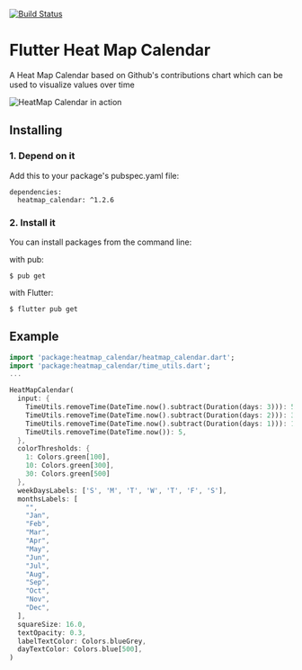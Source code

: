 [![Build Status](https://travis-ci.org/pedrohff/flutter_heatmap_calendar.svg?branch=master)](https://travis-ci.org/pedrohff/flutter_heatmap_calendar)
# Flutter Heat Map Calendar
A Heat Map Calendar based on Github's contributions chart which can be used to visualize values over time

![HeatMap Calendar in action](https://thumbs.gfycat.com/ImmaculateRequiredLarva.webp)


## Installing

### 1. Depend on it
Add this to your package's pubspec.yaml file:

```
dependencies:
  heatmap_calendar: ^1.2.6
```

### 2. Install it
You can install packages from the command line:

with pub:

```shell
$ pub get
```

with Flutter:

```shell
$ flutter pub get
```

## Example
```dart
import 'package:heatmap_calendar/heatmap_calendar.dart';
import 'package:heatmap_calendar/time_utils.dart';
...

HeatMapCalendar(
  input: {
    TimeUtils.removeTime(DateTime.now().subtract(Duration(days: 3))): 5,
    TimeUtils.removeTime(DateTime.now().subtract(Duration(days: 2))): 35,
    TimeUtils.removeTime(DateTime.now().subtract(Duration(days: 1))): 14,
    TimeUtils.removeTime(DateTime.now()): 5,
  },
  colorThresholds: {
    1: Colors.green[100],
    10: Colors.green[300],
    30: Colors.green[500]
  },
  weekDaysLabels: ['S', 'M', 'T', 'W', 'T', 'F', 'S'],
  monthsLabels: [
    "",
    "Jan",
    "Feb",
    "Mar",
    "Apr",
    "May",
    "Jun",
    "Jul",
    "Aug",
    "Sep",
    "Oct",
    "Nov",
    "Dec",
  ],
  squareSize: 16.0,
  textOpacity: 0.3,
  labelTextColor: Colors.blueGrey,
  dayTextColor: Colors.blue[500],
)
```
